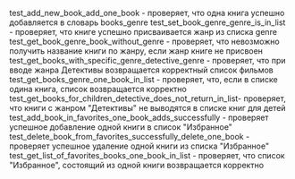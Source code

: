 test_add_new_book_add_one_book - проверяет, что одна книга успешно добавляется в словарь books_genre
test_set_book_genre_genre_is_in_list - проверяет, что книге успешно присваивается жанр из списка genre
test_get_book_genre_book_without_genre - проверяет, что невозможно получить название книги по жанру, если жанр книге не присвоен
test_get_books_with_specific_genre_detective_genre - проверяет, что при вводе жанра Детективы возвращается корректный список фильмов 
test_get_books_genre_one_book_in_list -  проверяет, что, если в списке одина книга, список возвращается корректно
test_get_books_for_children_detective_does_not_return_in_list- проверяет, что книги с жанром "Детективы"  не выводятся в списке книг для детей
test_add_book_in_favorites_one_book_adds_successfully - проверяет успешное добавление одной книги в список "Избранное"
test_delete_book_from_favorites_successfully_delete_one_book - проверяет успешное удаление одной книги из списка "Избранное"
test_get_list_of_favorites_books_one_book_in_list - проверяет, что список "Избранное", состоящий из одной книги возвращается корректно


